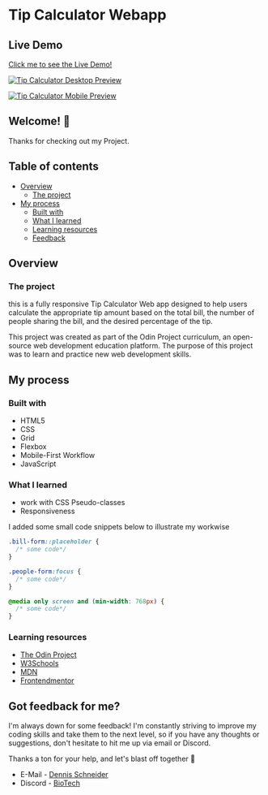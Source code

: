 # Tip Calculator Webapp

## Live Demo

[Click me to see the Live Demo!](https://xbiotech.github.io/Tip-Calculator-app/)

[![Tip Calculator Desktop Preview](https://i.gyazo.com/8b683c5ba96027ce73518207112435e8.gif?autoplay=1&loop=1)](https://gyazo.com/8b683c5ba96027ce73518207112435e8)

[![Tip Calculator Mobile Preview](https://i.gyazo.com/9a7b3a86d27bcddaf020eee343ff7c69.gif?autoplay=1&loop=1)](https://gyazo.com/9a7b3a86d27bcddaf020eee343ff7c69)

## Welcome! :wave:

Thanks for checking out my Project.

## Table of contents

- [Overview](#overview)
  - [The project](#the-project)
- [My process](#my-process)
  - [Built with](#built-with)
  - [What I learned](#what-i-learned)
  - [Learning resources](#learning-resources)
  - [Feedback](#got-feedback-for-me)

## Overview

### The project

this is a fully responsive Tip Calculator Web app designed to help users calculate the appropriate tip amount based on the total bill, the number of people sharing the bill, and the desired percentage of the tip.

This project was created as part of the Odin Project curriculum, an open-source web development education platform. The purpose of this project was to learn and practice new web development skills.

## My process

### Built with

- HTML5
- CSS
- Grid
- Flexbox
- Mobile-First Workflow
- JavaScript

### What I learned

- work with CSS Pseudo-classes
- Responsiveness

I added some small code snippets below to illustrate my workwise

```css
.bill-form::placeholder {
  /* some code*/
}

.people-form:focus {
  /* some code*/
}

@media only screen and (min-width: 768px) {
  /* some code*/
}
```

### Learning resources

- [The Odin Project](https://www.theodinproject.com/)
- [W3Schools](https://www.w3schools.com/)
- [MDN](https://developer.mozilla.org/en-US/)
- [Frontendmentor](https://www.frontendmentor.io/)

## Got feedback for me?

I'm always down for some feedback! I'm constantly striving to improve my coding skills and take them to the next level, so if you have any thoughts or suggestions, don't hesitate to hit me up via email or Discord.

Thanks a ton for your help, and let's blast off together :rocket:

- E-Mail - [Dennis Schneider](mailto:biotech9261@gmail.com)
- Discord - [BioTech](https://discord.com/users/343126401450377217)

